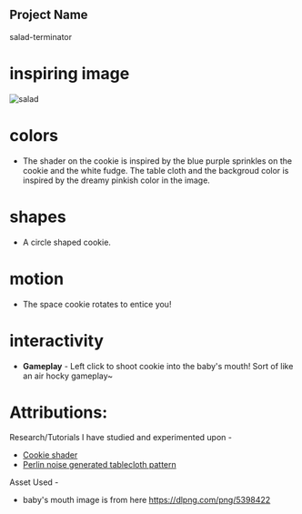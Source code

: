 ## Project Name

salad-terminator

# inspiring image
![salad](https://www.sprinklesforbreakfast.com/images/birthday-cake-cookies-2.jpeg)



# colors

- The shader on the cookie is inspired by the blue purple sprinkles on the cookie and the white fudge.
The table cloth and the backgroud color is inspired by the dreamy pinkish color in the image. 

# shapes

- A circle shaped cookie. 

# motion

- The space cookie rotates to entice you!

# interactivity

* **Gameplay** - Left click to shoot cookie into the baby's mouth! Sort of like an air hocky gameplay~

# Attributions:

Research/Tutorials I have studied and experimented upon -
* [Cookie shader](https://itp-xstory.github.io/p5js-shaders/#/./docs/examples/shaders_to_shapes)
* [Perlin noise generated tablecloth pattern](https://www.youtube.com/watch?v=IKB1hWWedMk)


Asset Used - 
* baby's mouth image is from here
https://dlpng.com/png/5398422



